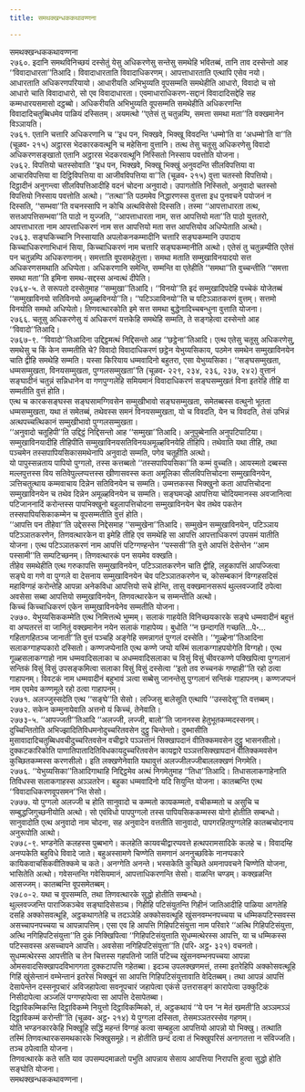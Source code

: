 ```yaml
---
title: समथक्खन्धककथावण्णना

---
```

समथक्खन्धककथावण्णना  
२७६०. इदानि समथविनिच्छयं दस्सेतुं येसु अधिकरणेसु सन्तेसु समथेहि भवितब्बं, तानि ताव दस्सेन्तो आह ‘‘विवादाधारता’’तिआदि। विवादाधारताति विवादाधिकरणम्। आपत्ताधारताति एत्थापि एसेव नयो। आधारताति अधिकरणपरियायो। आधारीयति अभिभुय्यति वूपसम्मति समथेहीति आधारो, विवादो च सो आधारो चाति विवादाधारो, सो एव विवादाधारता। एवमाधाराधिकरण-सद्दानं विवादादिसद्देहि सह कम्मधारयसमासो दट्ठब्बो। अधिकरीयति अभिभुय्यति वूपसम्मति समथेहीति अधिकरणन्ति विवादादिचतुब्बिधमेव पाळियं दस्सितम्। अयमत्थो ‘‘एतेसं तु चतुन्नम्पि, समत्ता समथा मता’’ति वक्खमानेन विञ्ञायति।  
२७६१. एतानि चत्तारि अधिकरणानि च ‘‘इध पन, भिक्खवे, भिक्खू विवदन्ति ‘धम्मो’ति वा ‘अधम्मो’ति वा’’ति (चूळव॰ २१५) अट्ठारस भेदकारकवत्थूनि च महेसिना वुत्तानि। तत्थ तेसु चतूसु अधिकरणेसु विवादो अधिकरणसङ्खातो एतानि अट्ठारस भेदकरवत्थूनि निस्सितो निस्साय पवत्तोति योजना।  
२७६२. विपत्तियो चतस्सोवाति ‘‘इध पन, भिक्खवे, भिक्खू भिक्खुं अनुवदन्ति सीलविपत्तिया वा आचारविपत्तिया वा दिट्ठिविपत्तिया वा आजीवविपत्तिया वा’’ति (चूळव॰ २१५) वुत्ता चतस्सो विपत्तियो। दिट्ठादीनं अनुगन्त्वा सीलविपत्तिआदीहि वदनं चोदना अनुवादो। उपागतोति निस्सितो, अनुवादो चतस्सो विपत्तियो निस्साय पवत्तोति अत्थो। ‘‘तत्था’’ति पठममेव निद्धारणस्स वुत्तत्ता इध पुनवचने पयोजनं न दिस्सति, ‘‘सम्भवा’’ति वचनस्सापि न कोचि अत्थविसेसो दिस्सति। तस्मा ‘‘आपत्ताधारता तत्थ, सत्तआपत्तिसम्भवा’’ति पाठो न युज्जति, ‘‘आपत्ताधारता नाम, सत्त आपत्तियो मता’’ति पाठो युत्ततरो, आपत्ताधारता नाम आपत्ताधिकरणं नाम सत्त आपत्तियो मता सत्त आपत्तियोव अधिप्पेताति अत्थो।  
२७६३. सङ्घकिच्चानि निस्सायाति अपलोकनकम्मादीनि चत्तारि सङ्घकम्मानि उपादाय किच्चाधिकरणाभिधानं सिया, किच्चाधिकरणं नाम चत्तारि सङ्घकम्मानीति अत्थो। एतेसं तु चतुन्नम्पीति एतेसं पन चतुन्नम्पि अधिकरणानम्। समत्ताति वूपसमहेतुत्ता। समथा मताति सम्मुखाविनयादयो सत्त अधिकरणसमथाति अधिप्पेता। अधिकरणानि समेन्ति, सम्मन्ति वा एतेहीति ‘‘समथा’’ति वुच्चन्तीति ‘‘समत्ता समथा मता’’ति इमिना समथ-सद्दस्स अन्वत्थं दीपेति।  
२७६४-५. ते सरूपतो दस्सेतुमाह ‘‘सम्मुखा’’तिआदि। ‘‘विनयो’’ति इदं सम्मुखादिपदेहि पच्चेकं योजेतब्बं ‘‘सम्मुखाविनयो सतिविनयो अमूळ्हविनयो’’ति। ‘‘पटिञ्ञाविनयो’’ति च पटिञ्ञातकरणं वुत्तम्। सत्तमो विनयोति समथो अधिप्पेतो। तिणवत्थारकोति इमे सत्त समथा बुद्धेनादिच्चबन्धुना वुत्ताति योजना।  
२७६६. चतूसु अधिकरणेसु यं अधिकरणं यत्तकेहि समथेहि सम्मति, ते सङ्गहेत्वा दस्सेन्तो आह ‘‘विवादो’’तिआदि।  
२७६७-९. ‘‘विवादो’’तिआदिना उद्दिट्ठमत्थं निद्दिसन्तो आह ‘‘छट्ठेना’’तिआदि। एत्थ एतेसु चतूसु अधिकरणेसु, समथेसु च किं केन सम्मतीति चे? विवादो विवादाधिकरणं छट्ठेन येभुय्यसिकाय, पठमेन समथेन सम्मुखाविनयेन चाति द्वीहि समथेहि सम्मति। यस्सा किरियाय धम्मवादिनो बहुतरा, एसा येभुय्यसिका। ‘‘सङ्घसम्मुखता, धम्मसम्मुखता, विनयसम्मुखता, पुग्गलसम्मुखता’’ति (चूळव॰ २२९, २३४, २३६, २३७, २४२) वुत्तानं सङ्घादीनं चतुन्नं सन्निधानेन वा गणपुग्गलेहि समियमानं विवादाधिकरणं सङ्घसम्मुखतं विना इतरेहि तीहि वा सम्मतीति वुत्तं होति।  
एत्थ च कारकसङ्घस्स सङ्घसामग्गिवसेन सम्मुखीभावो सङ्घसम्मुखता, समेतब्बस्स वत्थुनो भूतता धम्मसम्मुखता, यथा तं समेतब्बं, तथेवस्स समनं विनयसम्मुखता, यो च विवदति, येन च विवदति, तेसं उभिन्नं अत्थपच्चत्थिकानं सम्मुखीभावो पुग्गलसम्मुखता।  
‘‘अनुवादो चतूहिपी’’ति उद्दिट्ठं निद्दिसन्तो आह ‘‘सम्मुखा’’तिआदि। अनुपुब्बेनाति अनुपटिपाटिया। सम्मुखाविनयादीहि तीहिपीति सम्मुखाविनयसतिविनयअमूळ्हविनयेहि तीहिपि। तथेवाति यथा तीहि, तथा पञ्चमेन तस्सपापियसिकासमथेनापि अनुवादो सम्मति, पगेव चतूहीति अत्थो।  
यो पापुस्सन्नताय पापियो पुग्गलो, तस्स कत्तब्बतो ‘‘तस्सपापियसिका’’ति कम्मं वुच्चति। आयस्मतो दब्बस्स मल्लपुत्तस्स विय सतिवेपुल्लप्पत्तस्स खीणासवस्स कता अमूलिका सीलविपत्तिचोदना सम्मुखाविनयेन, ञत्तिचतुत्थाय कम्मवाचाय दिन्नेन सतिविनयेन च सम्मति। उम्मत्तकस्स भिक्खुनो कता आपत्तिचोदना सम्मुखाविनयेन च तथेव दिन्नेन अमूळ्हविनयेन च सम्मति। सङ्घमज्झे आपत्तिया चोदियमानस्स अवजानित्वा पटिजाननादिं करोन्तस्स पापभिक्खुनो बहुलापत्तिचोदना सम्मुखाविनयेन चेव तथेव पकतेन तस्सपापियसिकाकम्मेन च वूपसम्मतीति वुत्तं होति।  
‘‘आपत्ति पन तीहेवा’’ति उद्देसस्स निद्देसमाह ‘‘सम्मुखेना’’तिआदि। सम्मुखेन सम्मुखाविनयेन, पटिञ्ञाय पटिञ्ञातकरणेन, तिणवत्थारकेन वा इमेहि तीहि एव समथेहि सा आपत्ति आपत्ताधिकरणं उपसमं यातीति योजना। एत्थ पटिञ्ञातकरणं नाम आपत्तिं पटिग्गण्हन्तेन ‘‘पस्ससी’’ति वुत्ते आपत्तिं देसेन्तेन ‘‘आम पस्सामी’’ति सम्पटिच्छनम्। तिणवत्थारकं पन सयमेव वक्खति।  
तीहेव समथेहीति एत्थ गरुकापत्ति सम्मुखाविनयेन, पटिञ्ञातकरणेन चाति द्वीहि, लहुकापत्तिं आपज्जित्वा सङ्घे वा गणे वा पुग्गले वा देसनाय सम्मुखाविनयेन चेव पटिञ्ञातकरणेन च, कोसम्बकानं विग्गहसदिसं महाविग्गहं करोन्तेहि आपन्ना अनेकविधा आपत्तियो सचे होन्ति, तासु वक्खमानसरूपं थुल्लवज्जादिं ठपेत्वा अवसेसा सब्बा आपत्तियो सम्मुखाविनयेन, तिणवत्थारकेन च सम्मन्तीति अत्थो।  
किच्चं किच्चाधिकरणं एकेन सम्मुखाविनयेनेव सम्मतीति योजना।  
२७७०. येभुय्यसिककम्मेति एत्थ निमित्तत्थे भुम्मम्। सलाकं गाहयेति विनिच्छयकारके सङ्घे धम्मवादीनं बहुत्तं वा अप्पतरत्तं वा जानितुं वक्खमानेन नयेन सलाकं गाहापेय्य। बुधोति ‘‘न छन्दागतिं गच्छति…पे॰… गहितागहितञ्च जानाती’’ति वुत्तं पञ्चहि अङ्गेहि समन्नागतं पुग्गलं दस्सेति। ‘‘गूळ्हेना’’तिआदिना सलाकग्गाहप्पकारो दस्सितो। कण्णजप्पेनाति एत्थ कण्णे जप्पो यस्मिं सलाकग्गाहपयोगेति विग्गहो। एत्थ गूळ्हसलाकग्गाहो नाम धम्मवादिसलाका च अधम्मवादिसलाका च विसुं विसुं चीवरकण्णे पक्खिपित्वा पुग्गलानं सन्तिकं विसुं विसुं उपसङ्कमित्वा सलाका विसुं विसुं दस्सेत्वा ‘‘इतो तव रुच्चनकं गण्हाही’’ति रहो ठत्वा गाहापनम्। विवटकं नाम धम्मवादीनं बहुभावं ञत्वा सब्बेसु जानन्तेसु पुग्गलानं सन्तिकं गाहापनम्। कण्णजप्पनं नाम एवमेव कण्णमूले रहो ठत्वा गाहापनम्।  
२७७१. अलज्जुस्सदेति एत्थ ‘‘सङ्घे’’ति सेसो। लज्जिसु बालेसूति एत्थापि ‘‘उस्सदेसू’’ति वत्तब्बम्।  
२७७२. सकेन कम्मुनायेवाति अत्तनो यं किच्चं, तेनेवाति।  
२७७३-५. ‘‘आपज्जती’’तिआदि ‘‘अलज्जी, लज्जी, बालो’’ति जाननस्स हेतुभूतकम्मदस्सनम्। दुच्चिन्तितोति अभिज्झादितिविधमनोदुच्चरितवसेन दुट्ठु चिन्तेन्तो। दुब्भासीति मुसावादादिचतुब्बिधवचीदुच्चरितवसेन वचीद्वारे पञ्ञत्तानं सिक्खापदानं वीतिक्कमवसेन दुट्ठु भासनसीलो। दुक्कटकारिकोति पाणातिपातादितिविधकायदुच्चरितवसेन कायद्वारे पञ्ञत्तसिक्खापदानं वीतिक्कमवसेन कुच्छितकम्मस्स करणसीलो। इति लक्खणेनेवाति यथावुत्तं अलज्जीलज्जीबाललक्खणं निगमेति।  
२७७६. ‘‘येभुय्यसिका’’तिआदिगाथाहि निद्दिट्ठमेव अत्थं निगमेतुमाह ‘‘तिधा’’तिआदि। तिधासलाकगाहेनाति तिविधस्स सलाकगाहस्स अञ्ञतरेन। बहुका धम्मवादिनो यदि सियुन्ति योजना। कातब्बन्ति एत्थ ‘‘विवादाधिकरणवूपसमन’’न्ति सेसो।  
२७७७. यो पुग्गलो अलज्जी च होति सानुवादो च कम्मतो कायकम्मतो, वचीकम्मतो च असुचि च सम्बुद्धजिगुच्छनीयोति अत्थो। सो एवंविधो पापपुग्गलो तस्स पापियसिककम्मस्स योगो होतीति सम्बन्धो। सानुवादोति एत्थ अनुवादो नाम चोदना, सह अनुवादेन वत्ततीति सानुवादो, पापगरहितपुग्गलेहि कातब्बचोदनाय अनुरूपोति अत्थो।  
२७७८-९. भण्डनेति कलहस्स पुब्बभागे। कलहेति कायवचीद्वारप्पवत्ते हत्थपरामसादिके कलहे च। विवादम्हि अनप्पकेति बहुविधे विवादे जाते। बहुअस्सामणे चिण्णेति समणानं अननुच्छविके नानप्पकारे कायिकवाचसिकवीतिक्कमे च कते। अनग्गेति अनन्ते। भस्सकेति कुच्छिते अमनापवचने चिण्णेति योजना, भासितेति अत्थो। गवेसन्तन्ति गवेसियमानं, आपत्ताधिकरणन्ति सेसो। वाळन्ति चण्डम्। कक्खळन्ति आसज्जम्। कातब्बन्ति वूपसमेतब्बम्।  
२७८०-२. यथा च वूपसम्मति, तथा तिणवत्थारके सुद्धो होतीति सम्बन्धो।  
थुल्लवज्जन्ति पाराजिकञ्चेव सङ्घादिसेसञ्च। गिहीहि पटिसंयुतन्ति गिहीनं जातिआदीहि पाळिया आगतेहि दसहि अक्कोसवत्थूहि, अट्ठकथागतेहि च तदञ्ञेहि अक्कोसवत्थूहि खुंसनवम्भनपच्चया च धम्मिकपटिस्सवस्स असच्चापनपच्चया च आपन्नापत्तिम्। एसा एव हि आपत्ति गिहिपटिसंयुत्ता नाम परिवारे ‘‘अत्थि गिहिपटिसंयुत्ता, अत्थि नगिहिपटिसंयुत्ता’’ति दुकं निक्खिपित्वा ‘‘गिहिपटिसंयुत्ताति सुधम्मत्थेरस्स आपत्ति, या च धम्मिकस्स पटिस्सवस्स असच्चापने आपत्ति। अवसेसा नगिहिपटिसंयुत्ता’’ति (परि॰ अट्ठ॰ ३२१) वचनतो।  
सुधम्मत्थेरस्स आपत्तीति च तेन चित्तस्स गहपतिनो जातिं पटिच्च खुंसनवम्भनपच्चया आपन्ना ओमसवादसिक्खापदविभागगता दुक्कटापत्ति गहेतब्बा। इदञ्च उपलक्खणमत्तं, तस्मा इतरेहिपि अक्कोसवत्थूहि गिहिं खुंसेन्तानं वम्भेन्तानं इतरेसं भिक्खूनं सा आपत्ति गिहिपटिसंयुत्तावाति वेदितब्बम्। तथा आपन्नं आपत्तिं देसापेन्तेन दस्सनूपचारं अविजहापेत्वा सवनूपचारं जहापेत्वा एकंसे उत्तरासङ्गं कारापेत्वा उक्कुटिकं निसीदापेत्वा अञ्जलिं पग्गण्हापेत्वा सा आपत्ति देसापेतब्बा।  
दिट्ठाविकम्मिकन्ति दिट्ठाविकम्मे नियुत्तो दिट्ठाविकम्मिको, तं, अट्ठकथायं ‘‘ये पन ‘न मेतं खमती’ति अञ्ञमञ्ञं दिट्ठाविकम्मं करोन्ती’’ति (चूळव॰ अट्ठ॰ २१४) ये पुग्गला दस्सिता, तेसमञ्ञतरस्सेव गहणम्।  
योति भण्डनकारकेहि भिक्खूहि सद्धिं महन्तं विग्गहं कत्वा सम्बहुला आपत्तियो आपन्नो यो भिक्खु। तत्थाति तस्मिं तिणवत्थारकसमथकारके भिक्खुसमूहे। न होतीति छन्दं दत्वा तं भिक्खुपरिसं अनागतत्ता न संविज्जति। तञ्च ठपेत्वाति योजना।  
तिणवत्थारके कते सति याव उपसम्पदमाळतो पभुति आपन्नाय सेसाय आपत्तिया निरापत्ति हुत्वा सुद्धो होति सङ्घोति योजना।  
समथक्खन्धककथावण्णना।  